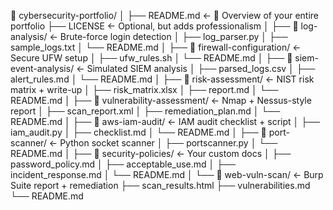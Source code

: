 📁 cybersecurity-portfolio/
│
├── README.md                     ← 📌 Overview of your entire portfolio
├── LICENSE                      ← Optional, but adds professionalism
│
├── 📁 log-analysis/             ← Brute-force login detection
│   ├── log_parser.py
│   ├── sample_logs.txt
│   └── README.md
│
├── 📁 firewall-configuration/   ← Secure UFW setup
│   ├── ufw_rules.sh
│   └── README.md
│
├── 📁 siem-event-analysis/      ← Simulated SIEM analysis
│   ├── parsed_logs.csv
│   ├── alert_rules.md
│   └── README.md
│
├── 📁 risk-assessment/          ← NIST risk matrix + write-up
│   ├── risk_matrix.xlsx
│   ├── report.md
│   └── README.md
│
├── 📁 vulnerability-assessment/ ← Nmap + Nessus-style report
│   ├── scan_report.xml
│   ├── remediation_plan.md
│   └── README.md
│
├── 📁 aws-iam-audit/            ← IAM audit checklist + script
│   ├── iam_audit.py
│   ├── checklist.md
│   └── README.md
│
├── 📁 port-scanner/             ← Python socket scanner
│   ├── portscanner.py
│   └── README.md
│
├── 📁 security-policies/        ← Your custom docs
│   ├── password_policy.md
│   ├── acceptable_use.md
│   ├── incident_response.md
│   └── README.md
│
└── 📁 web-vuln-scan/            ← Burp Suite report + remediation
    ├── scan_results.html
    ├── vulnerabilities.md
    └── README.md
